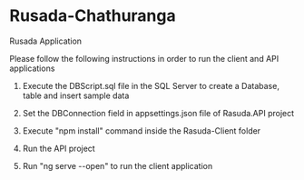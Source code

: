 # Rusada-Chathuranga
Rusada Application

Please follow the following instructions in order to run the client and API applications

1. Execute the DBScript.sql file in the SQL Server to create a Database, table and insert sample data

2. Set the DBConnection field in appsettings.json file of Rasuda.API project

3. Execute "npm install" command inside the Rasuda-Client folder

4. Run the API project

5. Run "ng serve --open" to run the client application 
